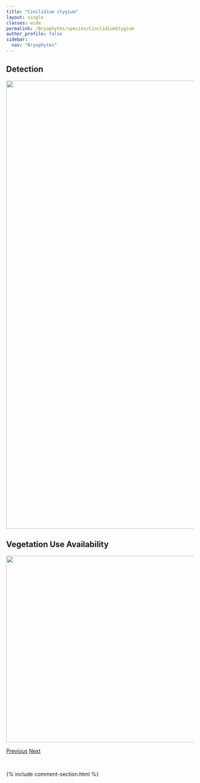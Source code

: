 ```yaml
---
title: "Cinclidium stygium"
layout: single
classes: wide
permalink: /Bryophytes/species/CinclidiumStygium
author_profile: false
sidebar:
  nav: "Bryophytes"
---
```


<h2>Detection</h2>

<a href="https://drive.google.com/uc?export=view&id=1p8aE1dDQBKIP2EMq8rB0It4rzD39Kl7C">
<img src="https://drive.google.com/uc?export=view&id=1p8aE1dDQBKIP2EMq8rB0It4rzD39Kl7C" height = "1200" width = "800">
</a>


<h2>Vegetation Use Availability</h2>

<a href="https://drive.google.com/uc?export=view&id=1zAx3P-YDcPkJzKBzU0Q6o0Ie0V8-g21i">
<img src="https://drive.google.com/uc?export=view&id=1zAx3P-YDcPkJzKBzU0Q6o0Ie0V8-g21i" height = "500" width = "1000">
</a>


<a href="/DevelopmentWebsite/Bryophytes/species/CephaloziaMacrostachya" class="pagination--pager" title="Cephalozia macrostachya">Previous</a> <a href="/DevelopmentWebsite/Bryophytes/species/CladopodiellaFluitans" class="pagination--pager" title="Cladopodiella fluitans">Next</a>

<p>&nbsp;</p>

{% include comment-section.html %}
